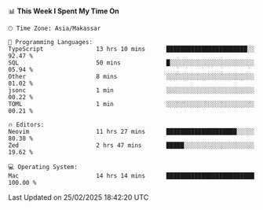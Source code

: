 <!--START_SECTION:waka-->
📊 **This Week I Spent My Time On** 

```text
🕑︎ Time Zone: Asia/Makassar

💬 Programming Languages: 
TypeScript               13 hrs 10 mins      ███████████████████████░░   92.47 % 
SQL                      50 mins             █░░░░░░░░░░░░░░░░░░░░░░░░   05.94 % 
Other                    8 mins              ░░░░░░░░░░░░░░░░░░░░░░░░░   01.02 % 
jsonc                    1 min               ░░░░░░░░░░░░░░░░░░░░░░░░░   00.22 % 
TOML                     1 min               ░░░░░░░░░░░░░░░░░░░░░░░░░   00.21 % 

🔥 Editors: 
Neovim                   11 hrs 27 mins      ████████████████████░░░░░   80.38 % 
Zed                      2 hrs 47 mins       █████░░░░░░░░░░░░░░░░░░░░   19.62 % 

💻 Operating System: 
Mac                      14 hrs 14 mins      █████████████████████████   100.00 % 
```


 Last Updated on 25/02/2025 18:42:20 UTC
<!--END_SECTION:waka-->

